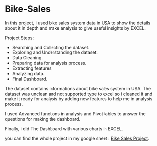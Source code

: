 # Bike-Sales

In this project, i used bike sales system data in USA to show the details about it in depth and make analysis to give useful insights by EXCEL.

Project Steps:
* Searching and Collecting the dataset.
* Exploring and Understanding the dataset.
* Data Cleaning.
* Preparing data for analysis process.
* Extracting features.
* Analyzing data.
* Final Dashboard.

The dataset contains informations about bike sales system in USA. The dataset was unclean and not supported type to excel so i cleaned it and make it ready for analysis by adding new features to help me in analysis process.

I used Advanced functions in analysis and Pivot tables to answer the questions for making the dashboard.

Finally, i did The Dashboard with various charts in EXCEL.


you can find the whole project in my google sheet : [Bike Sales Project](https://docs.google.com/spreadsheets/d/1x-yXqeKOkczmgvf4YtTSQfeLLF-DRZ42BG0CfGykaM0/edit?usp=sharing).
